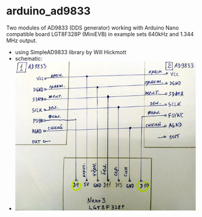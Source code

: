 # arduino_ad9833
Two modules of AD9833 (DDS generator) working with Arduino Nano compatible board LGT8F328P (MiniEVB)
in example sets 640kHz and 1.344 MHz output.

- using SimpleAD9833 library by Will Hickmott
- schematic:
- ![](https://github.com/verelex/arduino_ad9833/blob/main/dds1.jpg) 
